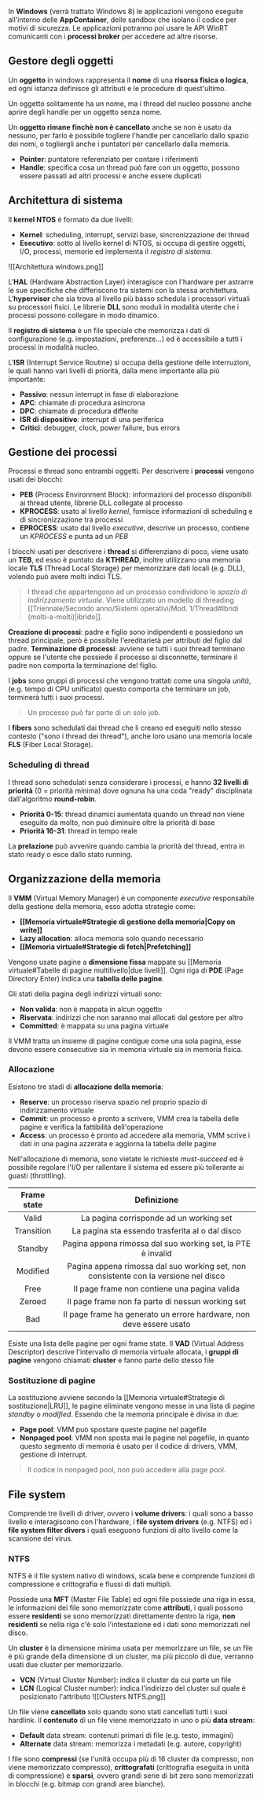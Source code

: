 In **Windows** (verrà trattato Windows 8) le applicazioni vengono eseguite all'interno delle **AppContainer**, delle sandbox che isolano il codice per motivi di sicurezza.
Le applicazioni potranno poi usare le API WinRT comunicanti con i **processi broker** per accedere ad altre risorse.

## Gestore degli oggetti
Un **oggetto** in windows rappresenta il **nome** di una **risorsa fisica o logica**, ed ogni istanza definisce gli attributi e le procedure di quest'ultimo.

Un oggetto solitamente ha un nome, ma i thread del nucleo possono anche aprire degli handle per un oggetto senza nome.

Un **oggetto rimane finchè non è cancellato** anche se non è usato da nessuno, per farlo è possibile togliere l'handle per cancellarlo dallo spazio dei nomi, o togliergli anche i puntatori per cancellarlo dalla memoria.

- **Pointer**: puntatore referenziato per contare i riferimenti
- **Handle**: specifica cosa un thread può fare con un oggetto, possono essere passati ad altri processi e anche essere duplicati

## Architettura di sistema
Il **kernel NTOS** è formato da due livelli:
- **Kernel**:
	scheduling, interrupt, servizi base, sincronizzazione dei thread
- **Esecutivo**:
	sotto al livello kernel di NTOS, si occupa di gestire oggetti, I/O, processi, memorie ed implementa il _registro di sistema_.

![[Architettura windows.png]]

L'**HAL** (Hardware Abstraction Layer) interagisce con l'hardware per astrarre le sue specifiche che differiscono tra sistemi con la stessa architettura.
L'**hypervisor** che sia trova al livello più basso schedula i processori virtuali su processori fisici.
Le librerie **DLL** sono moduli in modalità utente che i processi possono collegare in modo dinamico.

Il **registro di sistema** è un file speciale che memorizza i dati di configurazione (e.g. impostazioni, preferenze...) ed è accessibile a tutti i processi in modalità nucleo.

L'**ISR** (Interrupt Service Routine) si occupa della gestione delle interruzioni, le quali hanno vari livelli di priorità, dalla meno importante alla più importante:
- **Passivo**: nessun interrupt in fase di elaborazione
- **APC**: chiamate di procedura asincrona
- **DPC**: chiamate di procedura differite
- **ISR di dispositivo**: interrupt di una periferica
- **Critici**: debugger, clock, power failure, bus errors

## Gestione dei processi
Processi e thread sono entrambi oggetti.
Per descrivere i **processi** vengono usati dei blocchi:
- **PEB** (Process Environment Block): informazioni del processo disponibili ai thread utente, librerie DLL collegate al processo
- **KPROCESS**: usato al livello _kernel_, fornisce informazioni di scheduling e di sincronizzazione tra processi
- **EPROCESS**: usato dal livello _executive_, descrive un processo, contiene un _KPROCESS_ e punta ad un _PEB_

I blocchi usati per descrivere i **thread** si differenziano di poco, viene usato un **TEB**, ed esso è puntato da **KTHREAD**, inoltre utilizzano una memoria locale **TLS** (Thread Local Storage) per memorizzare dati locali (e.g. DLL), volendo può avere molti indici TLS.
>I thread che appartengono ad un processo condividono lo _spazio di indirizzamento virtuale_.
>Viene utilizzato un modello di threading [[Triennale/Secondo anno/Sistemi operativi/Mod. 1/Thread#Ibridi (molti-a-molti)|ibrido]].

**Creazione di processi**: padre e figlio sono indipendenti e possiedono un thread principale, però è possibile l'ereditarietà per attributi del figlio dal padre.
**Terminazione di processi**: avviene se tutti i suoi thread terminano oppure se l'utente che possiede il processo si disconnette, terminare il padre non comporta la terminazione del figlio.

I **jobs** sono gruppi di processi che vengono trattati come una singola _unità_, (e.g. tempo di CPU unificato) questo comporta che terminare un job, terminerà tutti i suoi processi.
>Un processo può far parte di un solo job.

I **fibers** sono schedulati dai thread che li creano ed eseguiti nello stesso contesto ("sono i thread dei thread"), anche loro usano una memoria locale **FLS** (Fiber Local Storage).

### Scheduling di thread
I thread sono schedulati senza considerare i processi, e hanno **32 livelli di priorità** (0 = priorità minima) dove ognuna ha una coda "ready" disciplinata dall'algoritmo **round-robin**.

- **Priorità 0-15**: thread dinamici
	aumentata quando un thread non viene eseguito da molto, non può diminuire oltre la priorità di base
- **Priorità 16-31**: thread in tempo reale

La **prelazione** può avvenire quando cambia la priorità del thread, entra in stato ready o esce dallo stato running.

## Organizzazione della memoria
Il **VMM** (Virtual Memory Manager) è un componente _executive_ responsabile della gestione della memoria, esso adotta strategie come:
- **[[Memoria virtuale#Strategie di gestione della memoria|Copy on write]]**
- **Lazy allocation**: alloca memoria solo quando necessario
- **[[Memoria virtuale#Strategie di fetch|Prefetching]]**

Vengono usate pagine a **dimensione fissa** mappate su [[Memoria virtuale#Tabelle di pagine multilivello|due livelli]].
Ogni riga di **PDE** (Page Directory Enter) indica una **tabella delle pagine**.

Gli stati della pagina degli indirizzi virtuali sono:
- **Non valida**: non è mappata in alcun oggetto
- **Riservata**: indirizzi che non saranno mai allocati dal gestore per altro
- **Committed**: è mappata su una pagina virtuale

Il VMM tratta un insieme di pagine contigue come una sola pagina, esse devono essere consecutive sia in memoria virtuale sia in memoria fisica.

### Allocazione
Esistono tre stadi di **allocazione della memoria**:
- **Reserve**: un processo riserva spazio nel proprio spazio di indirizzamento virtuale
- **Commit**: un processo è pronto a scrivere, VMM crea la tabella delle pagine e verifica la fattibilità dell'operazione
- **Access**: un processo è pronto ad accedere alla memoria, VMM scrive i dati in una pagina azzerata e aggiorna la tabella delle pagine

Nell'allocazione di memoria, sono vietate le richieste _must-succeed_ ed è possibile regolare l'I/O per rallentare il sistema ed essere più tollerante ai guasti (throttling).

| **Frame state** |                                   **Definizione**                                    |
|:---------------:|:------------------------------------------------------------------------------------:|
|      Valid      |                       La pagina corrisponde ad un working set                        |
|   Transition    |                   La pagina sta essendo trasferita al o dal disco                    |
|     Standby     |             Pagina appena rimossa dal suo working set, la PTE è invalid              |
|    Modified     | Pagina appena rimossa dal suo working set, non consistente con la versione nel disco |
|      Free       |                     Il page frame non contiene una pagina valida                     |
|     Zeroed      |                   Il page frame non fa parte di nessun working set                   |
|       Bad       |         Il page frame ha generato un errore hardware, non deve essere usato          |

Esiste una lista delle pagine per ogni frame state.
Il **VAD** (Virtual Address Descriptor) descrive l'intervallo di memoria virtuale allocata, i **gruppi di pagine** vengono chiamati **cluster** e fanno parte dello stesso file 

### Sostituzione di pagine
La sostituzione avviene secondo la [[Memoria virtuale#Strategie di sostituzione|LRU]], le pagine eliminate vengono messe in una lista di pagine _standby_ o _modified_.
Essendo che la memoria principale è divisa in due:
- **Page pool**: VMM può spostare queste pagine nel pagefile
- **Nonpaged pool**: VMM non sposta mai le pagine nel pagefile, in quanto questo segmento di memoria è usato per il codice di drivers, VMM, gestione di interrupt.
>Il codice in nonpaged pool, non può accedere alla page pool.

## File system
Comprende tre livelli di driver, ovvero i **volume drivers**: i quali sono a basso livello e interagiscono con l'hardware, i **file system drivers** (e.g. NTFS) ed i **file system filter divers** i quali eseguono funzioni di alto livello come la scansione dei virus.

### NTFS
NTFS è il file system nativo di windows, scala bene e comprende funzioni di compressione e crittografia e flussi di dati multipli.

Possiede una **MFT** (Master File Table) ed ogni file possiede una riga in essa, le informazioni dei file sono memorizzate come **attributi**, i quali possono essere **residenti** se sono memorizzati direttamente dentro la riga, **non residenti** se nella riga c'è solo l'intestazione ed i dati sono memorizzati nel disco.

Un **cluster** è la dimensione minima usata per memorizzare un file, se un file è più grande della dimensione di un cluster, ma più piccolo di due, verranno usati due cluster per memorizzarlo.
- **VCN** (Virtual Cluster Number): indica il cluster da cui parte un file
- **LCN** (Logical Cluster number): indica l'indirizzo del cluster sul quale è posizionato l'attributo
![[Clusters NTFS.png]]

Un file viene **cancellato** solo quando sono stati cancellati tutti i suoi hardlink.
Il **contenuto** di un file viene memorizzato in uno o più **data stream**:
- **Default** data stream: contenuti primari di file (e.g. testo, immagini)
- **Alternate** data stream: memorizza i metadati (e.g. autore, copyright)

I file sono **compressi** (se l'unità occupa più di 16 cluster da compresso, non viene memorizzato compresso), **crittografati** (crittografia eseguita in unità di compressione) e **sparsi**, ovvero grandi serie di bit zero sono memorizzati in blocchi (e.g. bitmap con grandi aree bianche).

